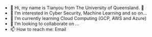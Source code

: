 - 👋 Hi, my name is Tianyou from The University of Queensland. 🏫
- 👀 I’m interested in Cyber Security, Machine Learning and so on...
- 🌱 I’m currently learning Cloud Computing (GCP, AWS and Azure)
- 💞️ I’m looking to collaborate on ...
- 📫 How to reach me: Email

<!---
Tianyou3/Tianyou3 is a ✨ special ✨ repository because its `README.md` (this file) appears on your GitHub profile.
You can click the Preview link to take a look at your changes.
--->
